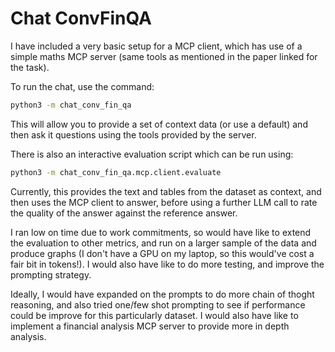 # Chat ConvFinQA

I have included a very basic setup for a MCP client, which has use of a simple
maths MCP server (same tools as mentioned in the paper linked for the task).

To run the chat, use the command:
```bash
python3 -m chat_conv_fin_qa
```
This will allow you to provide a set of context data (or use a default) and
then ask it questions using the tools provided by the server.

There is also an interactive evaluation script which can be run using:
```bash
python3 -m chat_conv_fin_qa.mcp.client.evaluate
```
Currently, this provides the text and tables from the dataset as context, and
then uses the MCP client to answer, before using a further LLM call to rate the
quality of the answer against the reference answer.

I ran low on time due to work commitments, so would have like to extend the
evaluation to other metrics, and run on a larger sample of the data and produce
graphs (I don't have a GPU on my laptop, so this would've cost a fair bit in
tokens!). I would also have like to do more testing, and improve the prompting
strategy.

Ideally, I would have expanded on the prompts to do more chain of thoght
reasoning, and also tried one/few shot prompting to see if performance could be
improve for this particularly dataset. I would also have like to implement a
financial analysis MCP server to provide more in depth analysis.
